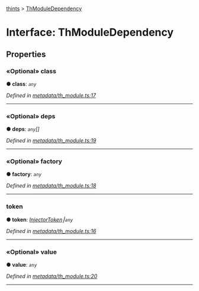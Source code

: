 [thints](../README.md) > [ThModuleDependency](../interfaces/thmoduledependency.md)



# Interface: ThModuleDependency


## Properties
<a id="class"></a>

### «Optional» class

**●  class**:  *`any`* 

*Defined in [metadata/th_module.ts:17](https://github.com/digitalinfluencers/ThinTS/blob/d7cbdeb/src/metadata/th_module.ts#L17)*





___

<a id="deps"></a>

### «Optional» deps

**●  deps**:  *`any`[]* 

*Defined in [metadata/th_module.ts:19](https://github.com/digitalinfluencers/ThinTS/blob/d7cbdeb/src/metadata/th_module.ts#L19)*





___

<a id="factory"></a>

### «Optional» factory

**●  factory**:  *`any`* 

*Defined in [metadata/th_module.ts:18](https://github.com/digitalinfluencers/ThinTS/blob/d7cbdeb/src/metadata/th_module.ts#L18)*





___

<a id="token"></a>

###  token

**●  token**:  *[InjectorToken](../classes/injectortoken.md)⎮`any`* 

*Defined in [metadata/th_module.ts:16](https://github.com/digitalinfluencers/ThinTS/blob/d7cbdeb/src/metadata/th_module.ts#L16)*





___

<a id="value"></a>

### «Optional» value

**●  value**:  *`any`* 

*Defined in [metadata/th_module.ts:20](https://github.com/digitalinfluencers/ThinTS/blob/d7cbdeb/src/metadata/th_module.ts#L20)*





___



